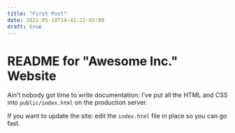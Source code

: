 ```yaml
---
title: "First Post"
date: 2022-05-10T14:42:22-03:00
draft: true
---
```

# README for "Awesome Inc." Website

Ain't nobody got time to write documentation: I've put all the HTML and CSS into `public/index.html` on the production server.

If you want to update the site: edit the `index.html` file in place so you can go fast.

